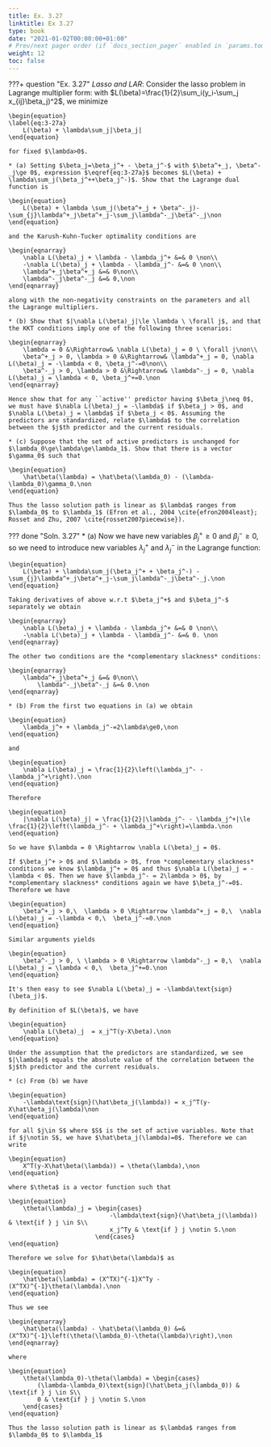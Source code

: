 ```yaml
---
title: Ex. 3.27
linktitle: Ex 3.27
type: book
date: "2021-01-02T00:00:00+01:00"
# Prev/next pager order (if `docs_section_pager` enabled in `params.toml`)
weight: 12
toc: false
---
```


???+ question "Ex. 3.27"
    *Lasso and LAR*: Consider the lasso problem in Lagrange multiplier form: with $L(\beta)=\frac{1}{2}\sum_i(y_i-\sum_j x_{ij}\beta_j)^2$, we minimize 

	\begin{equation}
	\label{eq:3-27a}
		L(\beta) + \lambda\sum_j|\beta_j|
	\end{equation}
	
    for fixed $\lambda>0$.
	
    * (a) Setting $\beta_j=\beta_j^+ - \beta_j^-$ with $\beta^+_j, \beta^-_j\ge 0$, expression $\eqref{eq:3-27a}$ becomes $L(\beta) + \lambda\sum_j(\beta_j^++\beta_j^-)$. Show that the Lagrange dual function is

    \begin{equation}
        L(\beta) + \lambda \sum_j(\beta^+_j + \beta^-_j)-\sum_{j}\lambda^+_j\beta^+_j-\sum_j\lambda^-_j\beta^-_j\non
    \end{equation}

    and the Karush-Kuhn-Tucker optimality conditions are
    
    \begin{eqnarray}
        \nabla L(\beta)_j + \lambda - \lambda_j^+ &=& 0 \non\\
        -\nabla L(\beta)_j + \lambda - \lambda_j^- &=& 0 \non\\
        \lambda^+_j\beta^+_j &=& 0\non\\
        \lambda^-_j\beta^-_j &=& 0,\non
    \end{eqnarray}
    
    along with the non-negativity constraints on the parameters and all the Lagrange multipliers.

    * (b) Show that $|\nabla L(\beta)_j|\le \lambda \ \forall j$, and that the KKT conditions imply one of the following three scenarios:
  
    \begin{eqnarray}
        \lambda = 0 &\Rightarrow& \nabla L(\beta)_j = 0 \ \forall j\non\\
        \beta^+_j > 0, \lambda > 0 &\Rightarrow& \lambda^+_j = 0, \nabla L(\beta)_j = -\lambda < 0, \beta_j^-=0\non\\
        \beta^-_j > 0, \lambda > 0 &\Rightarrow& \lambda^-_j = 0, \nabla L(\beta)_j = \lambda < 0, \beta_j^+=0.\non
    \end{eqnarray}
  
    Hence show that for any ``active'' predictor having $\beta_j\neq 0$, we must have $\nabla L(\beta)_j = -\lambda$ if $\beta_j > 0$, and $\nabla L(\beta)_j = \lambda$ if $\beta_j < 0$. Assuming the predictors are standardized, relate $\lambda$ to the correlation between the $j$th predictor and the current residuals.
    
    * (c) Suppose that the set of active predictors is unchanged for $\lambda_0\ge\lambda\ge\lambda_1$. Show that there is a vector $\gamma_0$ such that
  
    \begin{equation}
        \hat\beta(\lambda) = \hat\beta(\lambda_0) - (\lambda-\lambda_0)\gamma_0.\non
    \end{equation}
  
    Thus the lasso solution path is linear as $\lambda$ ranges from $\lambda_0$ to $\lambda_1$ (Efron et al., 2004 \cite{efron2004least}; Rosset and Zhu, 2007 \cite{rosset2007piecewise}).

??? done "Soln. 3.27" 
    * (a) Now we have new variables $\beta_j^+\ge 0$ and $\beta_j^-\ge 0$, so we need to introduce new variables $\lambda_j^+$ and $\lambda_j^-$ in the Lagrange function:
  
    \begin{equation}
        L(\beta) + \lambda\sum_j(\beta_j^+ + \beta_j^-) -\sum_{j}\lambda^+_j\beta^+_j-\sum_j\lambda^-_j\beta^-_j.\non
    \end{equation}
  
    Taking derivatives of above w.r.t $\beta_j^+$ and $\beta_j^-$ separately we obtain
  
    \begin{eqnarray}
        \nabla L(\beta)_j + \lambda - \lambda_j^+ &=& 0 \non\\
        -\nabla L(\beta)_j + \lambda - \lambda_j^- &=& 0. \non
    \end{eqnarray}
  
    The other two conditions are the *complementary slackness* conditions:
    
    \begin{eqnarray}
        \lambda^+_j\beta^+_j &=& 0\non\\
            \lambda^-_j\beta^-_j &=& 0.\non
    \end{eqnarray}
 
    * (b) From the first two equations in (a) we obtain
    
    \begin{equation}
        \lambda_j^+ + \lambda_j^-=2\lambda\ge0,\non
    \end{equation}
    
    and 
    
    \begin{equation}
        \nabla L(\beta)_j = \frac{1}{2}\left(\lambda_j^- - \lambda_j^+\right).\non
    \end{equation}
    
    Therefore
    
    \begin{equation}
        |\nabla L(\beta)_j| = \frac{1}{2}|\lambda_j^- - \lambda_j^+|\le \frac{1}{2}\left(\lambda_j^- + \lambda_j^+\right)=\lambda.\non
    \end{equation}
    
    So we have $\lambda = 0 \Rightarrow \nabla L(\beta)_j = 0$.

    If $\beta_j^+ > 0$ and $\lambda > 0$, from *complementary slackness* conditions we know $\lambda_j^+ = 0$ and thus $\nabla L(\beta)_j = -\lambda < 0$. Then we have $\lambda_j^- = 2\lambda > 0$, by *complementary slackness* conditions again we have $\beta_j^-=0$. Therefore we have
    
    \begin{equation}
        \beta^+_j > 0,\  \lambda > 0 \Rightarrow \lambda^+_j = 0,\  \nabla L(\beta)_j = -\lambda < 0,\  \beta_j^-=0.\non
    \end{equation}
    
    Similar arguments yields
    
    \begin{equation}
        \beta^-_j > 0, \ \lambda > 0 \Rightarrow \lambda^-_j = 0,\  \nabla L(\beta)_j = \lambda < 0,\  \beta_j^+=0.\non
    \end{equation}
    
    It's then easy to see $\nabla L(\beta)_j = -\lambda\text{sign}(\beta_j)$. 

    By definition of $L(\beta)$, we have
    
    \begin{equation}
        \nabla L(\beta)_j  = x_j^T(y-X\beta).\non			
    \end{equation}
    
    Under the assumption that the predictors are standardized, we see $|\lambda|$ equals the absolute value of the correlation between the $j$th predictor and the current residuals.

    * (c) From (b) we have
    
    \begin{equation}
        -\lambda\text{sign}(\hat\beta_j(\lambda)) = x_j^T(y-X\hat\beta_j(\lambda)\non
    \end{equation}
    
    for all $j\in S$ where $S$ is the set of active variables. Note that if $j\notin S$, we have $\hat\beta_j(\lambda)=0$. Therefore we can write
    
    \begin{equation}
        X^T(y-X\hat\beta(\lambda)) = \theta(\lambda),\non
    \end{equation}
    
    where $\theta$ is a vector function such that
    
    \begin{equation}
        \theta(\lambda)_j = \begin{cases}
                                -\lambda\text{sign}(\hat\beta_j(\lambda)) & \text{if } j \in S\\
                                x_j^Ty & \text{if } j \notin S.\non
                            \end{cases}
    \end{equation}
    
    Therefore we solve for $\hat\beta(\lambda)$ as
    
    \begin{equation}
        \hat\beta(\lambda) = (X^TX)^{-1}X^Ty - (X^TX)^{-1}\theta(\lambda).\non
    \end{equation}
    
    Thus we see
    
    \begin{eqnarray}
        \hat\beta(\lambda) - \hat\beta(\lambda_0) &=& (X^TX)^{-1}\left(\theta(\lambda_0)-\theta(\lambda)\right),\non
    \end{eqnarray}
    
    where
    
    \begin{equation}
        \theta(\lambda_0)-\theta(\lambda) = \begin{cases}
            (\lambda-\lambda_0)\text{sign}(\hat\beta_j(\lambda_0)) & \text{if } j \in S\\
            0 & \text{if } j \notin S.\non
        \end{cases}
    \end{equation}
    
    Thus the lasso solution path is linear as $\lambda$ ranges from $\lambda_0$ to $\lambda_1$     